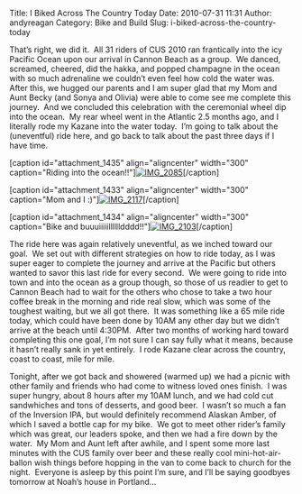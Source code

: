 Title: I Biked Across The Country Today
Date: 2010-07-31 11:31
Author: andyreagan
Category: Bike and Build
Slug: i-biked-across-the-country-today

That’s right, we did it.  All 31 riders of CUS 2010 ran frantically into
the icy Pacific Ocean upon our arrival in Cannon Beach as a group.  We
danced, screamed, cheered, did the hakka, and popped champagne in the
ocean with so much adrenaline we couldn’t even feel how cold the water
was.  After this, we hugged our parents and I am super glad that my Mom
and Aunt Becky (and Sonya and Olivia) were able to come see me complete
this journey.  And we concluded this celebration with the ceremonial
wheel dip into the ocean.  My rear wheel went in the Atlantic 2.5 months
ago, and I literally rode my Kazane into the water today.  I’m going to
talk about the (uneventful) ride here, and go back to talk about the
past three days if I have time.

[caption id="attachment\_1435" align="aligncenter" width="300"
caption="Riding into the
ocean!!"][![](http://andyreagan.com/wp-content/uploads/2010/07/IMG_2085-300x200.jpg "IMG_2085")](http://andyreagan.com/wp-content/uploads/2010/07/IMG_2085.jpg)[/caption]

[caption id="attachment\_1433" align="aligncenter" width="300"
caption="Mom and I
:)"][![](http://andyreagan.com/wp-content/uploads/2010/07/IMG_2117-300x200.jpg "IMG_2117")](http://andyreagan.com/wp-content/uploads/2010/07/IMG_2117.jpg)[/caption]

[caption id="attachment\_1434" align="aligncenter" width="300"
caption="Bike and
buuuiiiiilllllldddd!!"][![](http://andyreagan.com/wp-content/uploads/2010/07/IMG_2103-300x200.jpg "IMG_2103")](http://andyreagan.com/wp-content/uploads/2010/07/IMG_2103.jpg)[/caption]

The ride here was again relatively uneventful, as we inched toward our
goal.  We set out with different strategies on how to ride today, as I
was super eager to complete the journey and arrive at the Pacific but
others wanted to savor this last ride for every second.  We were going
to ride into town and into the ocean as a group though, so those of us
readier to get to Cannon Beach had to wait for the others who chose to
take a two hour coffee break in the morning and ride real slow, which
was some of the toughest waiting, but we all got there.  It was
something like a 65 mile ride today, which could have been done by 10AM
any other day but we didn’t arrive at the beach until 4:30PM.  After two
months of working hard toward completing this one goal, I’m not sure I
can say fully what it means, because it hasn’t really sank in yet
entirely.  I rode Kazane clear across the country, coast to coast, mile
for mile.

Tonight, after we got back and showered (warmed up) we had a picnic with
other family and friends who had come to witness loved ones finish.  I
was super hungry, about 8 hours after my 10AM lunch, and we had cold cut
sandwhiches and tons of desserts, and good beer.  I wasn’t so much a fan
of the Inversion IPA, but would definitely recommend Alaskan Amber, of
which I saved a bottle cap for my bike.  We got to meet other rider’s
family which was great, our leaders spoke, and then we had a fire down
by the water.  My Mom and Aunt left after awhile, and I spent some more
last minutes with the CUS family over beer and these really cool
mini-hot-air-ballon wish things before hopping in the van to come back
to church for the night.  Everyone is asleep by this point I’m sure, and
I’ll be saying goodbyes tomorrow at Noah’s house in Portland…
